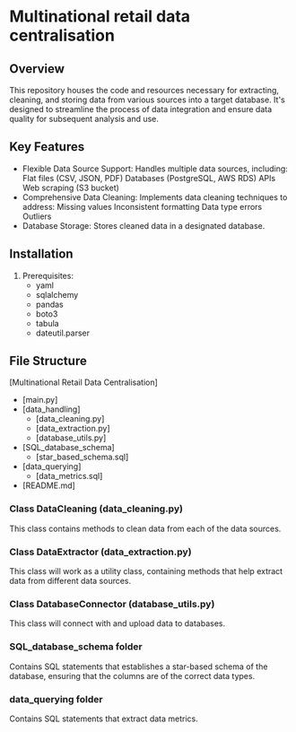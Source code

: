 # Multinational retail data centralisation

## Overview

This repository houses the code and resources necessary for extracting, cleaning, and storing data from various sources into a target database. It's designed to streamline the process of data integration and ensure data quality for subsequent analysis and use.

## Key Features

- Flexible Data Source Support: Handles multiple data sources, including:
    Flat files (CSV, JSON, PDF)
    Databases (PostgreSQL, AWS RDS)
    APIs
    Web scraping (S3 bucket)
- Comprehensive Data Cleaning: Implements data cleaning techniques to address:
    Missing values
    Inconsistent formatting
    Data type errors
    Outliers
- Database Storage: Stores cleaned data in a designated database.

## Installation

1. Prerequisites:
    - yaml
    - sqlalchemy
    - pandas
    - boto3
    - tabula
    - dateutil.parser


## File Structure

[Multinational Retail Data Centralisation]

- [main.py]
- [data_handling]
   - [data_cleaning.py]
   - [data_extraction.py]
   - [database_utils.py]
- [SQL_database_schema]
   - [star_based_schema.sql]
- [data_querying]
   - [data_metrics.sql]
- [README.md]

### Class DataCleaning (data_cleaning.py)
This class contains methods to clean data from each of the data sources.

### Class DataExtractor (data_extraction.py)
This class will work as a utility class, containing methods that help extract data from different data sources.

### Class DatabaseConnector (database_utils.py)
This class will connect with and upload data to databases.

### SQL_database_schema folder
Contains SQL statements that establishes a star-based schema of the database, ensuring that the columns are of the correct data types.

### data_querying folder
Contains SQL statements that extract data metrics.
